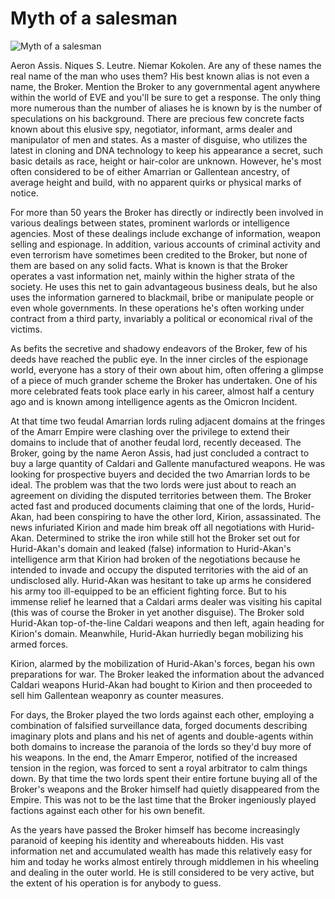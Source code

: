 # Myth of a salesman

![Myth of a salesman](images/myth.jpg)

Aeron Assis. Niques S. Leutre. Niemar Kokolen. Are any of these names the real
name of the man who uses them? His best known alias is not even a name, the
Broker. Mention the Broker to any governmental agent anywhere within the world
of EVE and you'll be sure to get a response. The only thing more numerous than
the number of aliases he is known by is the number of speculations on his
background. There are precious few concrete facts known about this elusive spy,
negotiator, informant, arms dealer and manipulator of men and states. As a
master of disguise, who utilizes the latest in cloning and DNA technology to
keep his appearance a secret, such basic details as race, height or hair-color
are unknown. However, he's most often considered to be of either Amarrian or
Gallentean ancestry, of average height and build, with no apparent quirks or
physical marks of notice.

For more than 50 years the Broker has directly or indirectly been involved in
various dealings between states, prominent warlords or intelligence agencies.
Most of these dealings include exchange of information, weapon selling and
espionage. In addition, various accounts of criminal activity and even terrorism
have sometimes been credited to the Broker, but none of them are based on any
solid facts. What is known is that the Broker operates a vast information net,
mainly within the higher strata of the society. He uses this net to gain
advantageous business deals, but he also uses the information garnered to
blackmail, bribe or manipulate people or even whole governments. In these
operations he's often working under contract from a third party, invariably a
political or economical rival of the victims.

As befits the secretive and shadowy endeavors of the Broker, few of his deeds
have reached the public eye. In the inner circles of the espionage world,
everyone has a story of their own about him, often offering a glimpse of a piece
of much grander scheme the Broker has undertaken. One of his more celebrated
feats took place early in his career, almost half a century ago and is known
among intelligence agents as the Omicron Incident.

At that time two feudal Amarrian lords ruling adjacent domains at the fringes of
the Amarr Empire were clashing over the privilege to extend their domains to
include that of another feudal lord, recently deceased. The Broker, going by the
name Aeron Assis, had just concluded a contract to buy a large quantity of
Caldari and Gallente manufactured weapons. He was looking for prospective buyers
and decided the two Amarrian lords to be ideal. The problem was that the two
lords were just about to reach an agreement on dividing the disputed territories
between them. The Broker acted fast and produced documents claiming that one of
the lords, Hurid-Akan, had been conspiring to have the other lord, Kirion,
assassinated. The news infuriated Kirion and made him break off all negotiations
with Hurid-Akan. Determined to strike the iron while still hot the Broker set
out for Hurid-Akan's domain and leaked (false) information to Hurid-Akan's
intelligence arm that Kirion had broken of the negotiations because he intended
to invade and occupy the disputed territories with the aid of an undisclosed
ally. Hurid-Akan was hesitant to take up arms he considered his army too
ill-equipped to be an efficient fighting force. But to his immense relief he
learned that a Caldari arms dealer was visiting his capital (this was of course
the Broker in yet another disguise). The Broker sold Hurid-Akan top-of-the-line
Caldari weapons and then left, again heading for Kirion's domain. Meanwhile,
Hurid-Akan hurriedly began mobilizing his armed forces.

Kirion, alarmed by the mobilization of Hurid-Akan's forces, began his own
preparations for war. The Broker leaked the information about the advanced
Caldari weapons Hurid-Akan had bought to Kirion and then proceeded to sell him
Gallentean weaponry as counter measures.

For days, the Broker played the two lords against each other, employing a
combination of falsified surveillance data, forged documents describing
imaginary plots and plans and his net of agents and double-agents within both
domains to increase the paranoia of the lords so they'd buy more of his weapons.
In the end, the Amarr Emperor, notified of the increased tension in the region,
was forced to sent a royal arbitrator to calm things down. By that time the two
lords spent their entire fortune buying all of the Broker's weapons and the
Broker himself had quietly disappeared from the Empire. This was not to be the
last time that the Broker ingeniously played factions against each other for his
own benefit.

As the years have passed the Broker himself has become increasingly paranoid of
keeping his identity and whereabouts hidden. His vast information net and
accumulated wealth has made this relatively easy for him and today he works
almost entirely through middlemen in his wheeling and dealing in the outer
world. He is still considered to be very active, but the extent of his operation
is for anybody to guess.
